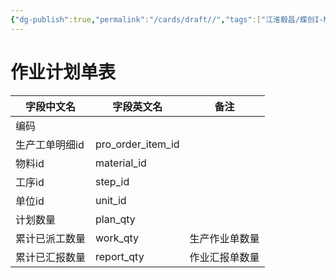 ```yaml
---
{"dg-publish":true,"permalink":"/cards/draft//","tags":["江淮毅昌/蝶创I-MES/MES"]}
---
```



# 作业计划单表

| **字段中文名** | **字段英文名**         | **备注**  |
| --------- | ----------------- | ------- |
| 编码        |                   |         |
| 生产工单明细id  | pro_order_item_id |         |
| 物料id      | material_id       |         |
| 工序id      | step_id           |         |
| 单位id      | unit_id           |         |
| 计划数量      | plan_qty          |         |
| 累计已派工数量   | work_qty          | 生产作业单数量 |
| 累计已汇报数量   | report_qty        | 作业汇报单数量 |

